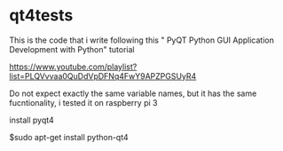 # qt4tests
This is the code that i write following this " PyQT Python GUI Application Development with Python" tutorial

https://www.youtube.com/playlist?list=PLQVvvaa0QuDdVpDFNq4FwY9APZPGSUyR4

Do not expect exactly the same variable names, but it has the same fucntionality, i tested it on raspberry pi 3

install pyqt4

$sudo apt-get install python-qt4



